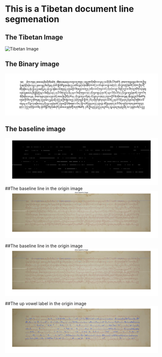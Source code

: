 # This is a Tibetan document line segmenation
## The Tibetan Image 
![Tibetan Image](/non_borderImage/002.29.png "Tibetan document")

## The Binary image
![Tibetan Binary Image](/remove_border/002.29.png "Tibetan document")

## The baseline image
![Baseline image](baseline_image.png "baseline image")
##The baseline line in the origin image
![Baseline image](baseline_image2.png "baseline image")


##The baseline line in the origin image
![Baseline image](baseline_image2.png "baseline image")


##The up vowel label in the origin image
![Baseline image](up_vowel.png "baseline image")